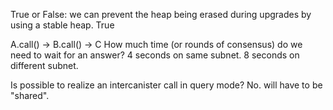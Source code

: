 True or False: we can prevent the heap being erased during upgrades by using a stable heap. True

A.call() -> B.call() -> C How much time (or rounds of consensus) do we need to wait for an answer? 4 seconds on same subnet. 8 seconds on different subnet.

Is possible to realize an intercanister call in query mode? No. will have to be "shared".